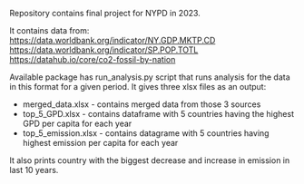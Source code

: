 Repository contains final project for NYPD in 2023.

It contains data from:
https://data.worldbank.org/indicator/NY.GDP.MKTP.CD
https://data.worldbank.org/indicator/SP.POP.TOTL
https://datahub.io/core/co2-fossil-by-nation

Available package has run_analysis.py script that runs analysis for the data in this format for a given period.
It gives three xlsx files as an output:
- merged_data.xlsx - contains merged data from those 3 sources
- top_5_GPD.xlsx - contains dataframe with 5 countries having the highest GPD per capita for each year
- top_5_emission.xlsx - contains datagrame with 5 countries having highest emission per capita for each year

It also prints country with the biggest decrease and increase in emission in last 10 years.


